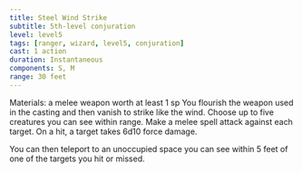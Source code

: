 ```yaml
---
title: Steel Wind Strike
subtitle: 5th-level conjuration
level: level5
tags: [ranger, wizard, level5, conjuration]
cast: 1 action
duration: Instantaneous
components: S, M
range: 30 feet
---
```

Materials: a melee weapon worth at least 1 sp
You flourish the weapon used in the casting and then vanish to strike like the wind. Choose up to five creatures you can see within range. Make a melee spell attack against each target. On a hit, a target takes 6d10 force damage.

You can then teleport to an unoccupied space you can see within 5 feet of one of the targets you hit or missed.